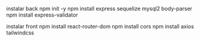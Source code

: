 instalar back
npm init -y
npm install express sequelize mysql2 body-parser
npm install express-validator


instalar front
npm install react-router-dom
npm install cors
npm install axios tailwindcss
